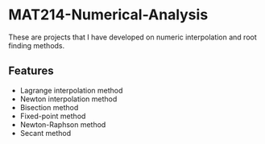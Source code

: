 # MAT214-Numerical-Analysis
These are projects that I have developed on numeric interpolation and root finding methods.

## Features
- Lagrange interpolation method
- Newton interpolation method
- Bisection method
- Fixed-point method
- Newton-Raphson method
- Secant method

